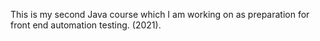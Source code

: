 This is my second Java course which I am working on as preparation for front end automation testing. (2021).
